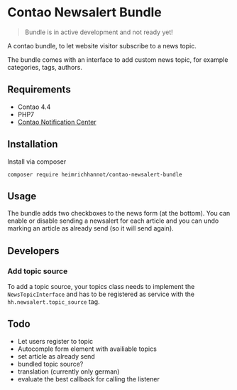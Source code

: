 # Contao Newsalert Bundle

> Bundle is in active development and not ready yet!

A contao bundle, to let website visitor subscribe to a news topic.

The bundle comes with an interface to add custom news topic, for example categories, tags, authors.

## Requirements

* Contao 4.4
* PHP7
* [Contao Notification Center](https://github.com/terminal42/contao-notification_center)

## Installation

Install via composer

```
composer require heimrichhannot/contao-newsalert-bundle
```

## Usage

The bundle adds two checkboxes to the news form (at the bottom). You can enable or disable sending a newsalert for each article and you can undo marking an article as already send (so it will send again).

## Developers

### Add topic source

To add a topic source, your topics class needs to implement the `NewsTopicInterface` and has to be registered as service with the `hh.newsalert.topic_source` tag.

## Todo

* Let users register to topic
* Autocomple form element with availiable topics
* set article as already send
* bundled topic source?
* translation (currently only german)
* evaluate the best callback for calling the listener